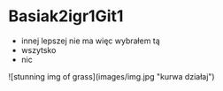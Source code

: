 # Basiak2igr1Git1
<ul>
     <li>innej lepszej nie ma więc wybrałem tą</li>
     <li>wszytsko</li>
     <li>nic</li>
</ul>
![stunning img of grass](images/img.jpg "kurwa działaj")
